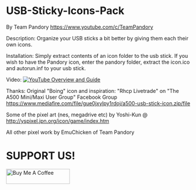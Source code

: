 # USB-Sticky-Icons-Pack
By Team Pandory
https://www.youtube.com/c/TeamPandory

Description:
Organize your USB sticks a bit better by giving them each their own icons.

Installation:
Simply extract contents of an icon folder to the usb stick.
If you wish to have the Pandory icon, enter the pandory folder, extract the icon.ico and autorun.inf to your usb stick.

Video:
[![YouTube Overview and Guide](https://img.youtube.com/vi/mBTHrHYMn4Q/0.jpg)](https://www.youtube.com/watch?v=mBTHrHYMn4Q)

Thanks:
Original "Boing" icon and inspiration: "Rhcp Livetrade" on "The A500 Mini/Maxi User Group" Facebook Group
https://www.mediafire.com/file/gue0jxylpy1rdoj/a500-usb-stick-icon.zip/file

Some of the pixel art (nes, megadrive etc) by Yoshi-Kun @
http://yspixel.jpn.org/icon/game/index.htm

All other pixel work by EmuChicken of Team Pandory

# SUPPORT US!
<a href="https://www.buymeacoffee.com/CKZbiXa" target="_blank"><img src="https://cdn.buymeacoffee.com/buttons/default-orange.png" alt="Buy Me A Coffee" height="41" width="174"></a>